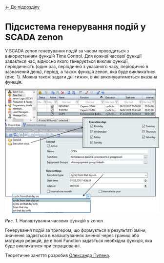[<- До підрозділу](README.md)

# Підсистема генерування подій у SCADA zenon 

У SCADA zenon генерування подій за часом проводиться з використанням функцій Time Control. Для кожної часової функції задається час, відносно якого генерується виклик функції, періодичність (один раз, періодично з указаного часу, періодично в зазначений день), період, а також функція zenon, яка буде викликатися (рис. 1). Можна також задати дні тижня, в які виконуватиметься вказана функція. 

<a href="media8/8_7.png" target="_blank"><img src="media/8_7.png"/></a> 

*Рис. 1.* Налаштування часових функцій у zenon

Генерування подій за тригером, що формується в результаті зміни, значення задається в налаштуваннях змінної через границі або матрицю реакцій, де в полі Function задається необхідна функція, яка буде викликатися при спрацюванні. 

Теоретичне заняття розробив [Олександр Пупена](https://github.com/pupenasan). 